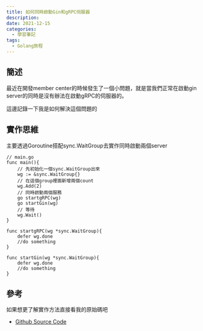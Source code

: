 ```yaml
---
title: 如何同時啟動Gin和gRPC伺服器
description: 
date: 2021-12-15
categories:
  - 學習筆記
tags: 
  - Golang旅程
---
```


## 簡述
最近在開發member center的時候發生了一個小問題，就是當我們正常在啟動gin server的同時是沒有辦法在啟動gRPC的伺服器的。

這邊記錄一下我是如何解決這個問題的
<!--more-->

## 實作思維
主要透過Goroutine搭配sync.WaitGroup去實作同時啟動兩個server
```golang
// main.go
func main(){
    // 先初始化一個sync.WaitGroup出來
    wg := &sync.WaitGroup{}
    // 在這個group裡面新增兩個count
    wg.Add(2)
    // 同時啟動兩個服務
    go startgRPC(wg)
    go startGin(wg)
    // 等待
    wg.Wait()
}

func startgRPC(wg *sync.WaitGroup){
    defer wg.done
    //do something
}

func startGin(wg *sync.WaitGroup){
    defer wg.done
    //do something
}
```

## 參考
如果想更了解實作方法直接看我的原始碼吧

- [Github Source Code](https://github.com/junminhong/member-services-center)